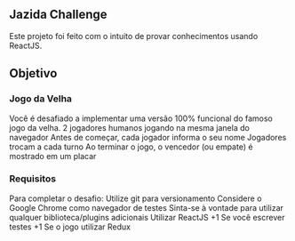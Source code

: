 ## Jazida Challenge

Este projeto foi feito com o intuito de provar conhecimentos usando ReactJS.

## Objetivo

### Jogo da Velha
Você é desafiado a implementar uma versão 100% funcional do famoso jogo da velha.
2 jogadores humanos jogando na mesma janela do navegador
Antes de começar, cada jogador informa o seu nome
Jogadores trocam a cada turno
Ao terminar o jogo, o vencedor (ou empate) é mostrado em um placar
### Requisitos
Para completar o desafio:
Utilize git para versionamento
Considere o Google Chrome como navegador de testes
Sinta-se à vontade para utilizar qualquer biblioteca/plugins adicionais
Utilizar ReactJS
+1 Se você escrever testes
+1 Se o jogo utilizar Redux
